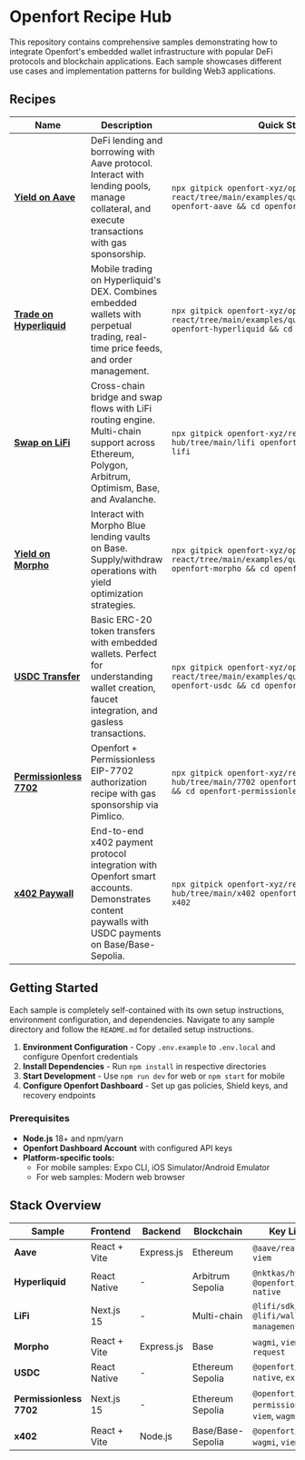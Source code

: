 # Openfort Recipe Hub

This repository contains comprehensive samples demonstrating how to integrate Openfort's embedded wallet infrastructure with popular DeFi protocols and blockchain applications. Each sample showcases different use cases and implementation patterns for building Web3 applications.

## Recipes

| Name | Description | Quick Start |
|------|-------------|-------------|
| **[Yield on Aave](./aave/)** | DeFi lending and borrowing with Aave protocol. Interact with lending pools, manage collateral, and execute transactions with gas sponsorship. | `npx gitpick openfort-xyz/openfort-react/tree/main/examples/quickstarts/aave openfort-aave && cd openfort-aave` |
| **[Trade on Hyperliquid](./hyperliquid/)** | Mobile trading on Hyperliquid's DEX. Combines embedded wallets with perpetual trading, real-time price feeds, and order management. | `npx gitpick openfort-xyz/openfort-react/tree/main/examples/quickstarts/hyperliquid openfort-hyperliquid && cd openfort-hyperliquid` |
| **[Swap on LiFi](./lifi/)** | Cross-chain bridge and swap flows with LiFi routing engine. Multi-chain support across Ethereum, Polygon, Arbitrum, Optimism, Base, and Avalanche. | `npx gitpick openfort-xyz/recipes-hub/tree/main/lifi openfort-lifi && cd openfort-lifi` |
| **[Yield on Morpho](./morpho/)** | Interact with Morpho Blue lending vaults on Base. Supply/withdraw operations with yield optimization strategies. | `npx gitpick openfort-xyz/openfort-react/tree/main/examples/quickstarts/morpho openfort-morpho && cd openfort-morpho` |
| **[USDC Transfer](./usdc/)** | Basic ERC-20 token transfers with embedded wallets. Perfect for understanding wallet creation, faucet integration, and gasless transactions. | `npx gitpick openfort-xyz/openfort-react/tree/main/examples/quickstarts/usdc openfort-usdc && cd openfort-usdc` |
| **[Permissionless 7702](./7702/)** | Openfort + Permissionless EIP-7702 authorization recipe with gas sponsorship via Pimlico. | `npx gitpick openfort-xyz/recipes-hub/tree/main/7702 openfort-permissionless-7702 && cd openfort-permissionless-7702` |
| **[x402 Paywall](./x402/)** | End-to-end x402 payment protocol integration with Openfort smart accounts. Demonstrates content paywalls with USDC payments on Base/Base-Sepolia. | `npx gitpick openfort-xyz/recipes-hub/tree/main/x402 openfort-x402 && cd openfort-x402` |

## Getting Started

Each sample is completely self-contained with its own setup instructions, environment configuration, and dependencies. Navigate to any sample directory and follow the `README.md` for detailed setup instructions.

1. **Environment Configuration** - Copy `.env.example` to `.env.local` and configure Openfort credentials
2. **Install Dependencies** - Run `npm install` in respective directories
3. **Start Development** - Use `npm run dev` for web or `npm start` for mobile
4. **Configure Openfort Dashboard** - Set up gas policies, Shield keys, and recovery endpoints

### Prerequisites
- **Node.js** 18+ and npm/yarn
- **Openfort Dashboard Account** with configured API keys
- **Platform-specific tools:**
  - For mobile samples: Expo CLI, iOS Simulator/Android Emulator
  - For web samples: Modern web browser

## Stack Overview

| Sample | Frontend | Backend | Blockchain | Key Libraries |
|--------|----------|---------|------------|---------------|
| **Aave** | React + Vite | Express.js | Ethereum | `@aave/react`, `wagmi`, `viem` |
| **Hyperliquid** | React Native | - | Arbitrum Sepolia | `@nktkas/hyperliquid`, `@openfort/react-native` |
| **LiFi** | Next.js 15 | - | Multi-chain | `@lifi/sdk`, `@lifi/wallet-management`, `wagmi` |
| **Morpho** | React + Vite | Express.js | Base | `wagmi`, `viem`, `graphql-request` |
| **USDC** | React Native | - | Ethereum Sepolia | `@openfort/react-native`, `expo` |
| **Permissionless 7702** | Next.js 15 | - | Ethereum Sepolia | `@openfort/react`, `permissionless`, `viem`, `wagmi` |
| **x402** | React + Vite | Node.js | Base/Base-Sepolia | `@openfort/react`, `wagmi`, `viem` |

